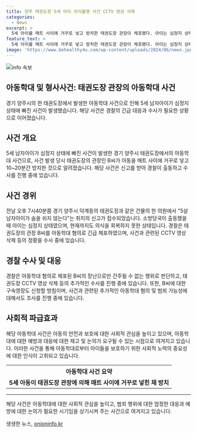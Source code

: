 ```yaml
---
title: 양주 태권도장 5세 아이 의식불명 사건 CCTV 영상 삭제
categories:
  - News
excerpt: >
  5세 아이를 매트 사이에 거꾸로 넣고 방치한 태권도장 관장이 체포됐다. 아이는 심정지 상태에 이르렀고, 관장은 CCTV 삭제 등 범행을 사실로 인정했다. 경찰은 추가 학대 가능성을 조사 중이며, 관장은 아동학대 중상해 혐의로 입건됐다. 이에 대한 구속영장 신청도 예정되어 있다. (150자)
feature_text: >
  5세 아이를 매트 사이에 거꾸로 넣고 방치한 태권도장 관장이 체포됐다. 아이는 심정지 상태에 이르렀고, 관장은 CCTV 삭제 등 범행을 사실로 인정했다. 경찰은 추가 학대 가능성을 조사 중이며, 관장은 아동학대 중상해 혐의로 입건됐다. 이에 대한 구속영장 신청도 예정되어 있다. (150자)
image: 'https://www.behealthy4u.com/wp-content/uploads/2024/06/news.jpg'
---
```


<p><img src="https://www.behealthy4u.com/wp-content/uploads/2024/06/news.jpg" alt="info 속보" /></p>

<h2 data-ke-size="size26">아동학대 및 형사사건: 태권도장 관장의 아동학대 사건</h2>

<p data-ke-size="size16">경기 양주시의 한 태권도장에서 발생한 아동학대 사건으로 인해 5세 남자아이가 심정지 상태에 빠진 사건이 발생했습니다. 해당 사건은 경찰의 긴급 대응과 수사가 필요한 상황으로 이어졌습니다.</p>

<h2 data-ke-size="size24">사건 개요</h2>

<p data-ke-size="size16">5세 남자아이가 심정지 상태에 빠진 사건이 발생한 경기 양주시 태권도장에서의 아동학대 사건으로, 사건 발생 당시 태권도장의 관장인 B씨가 아동을 매트 사이에 거꾸로 넣고 10~20분간 방치한 것으로 알려졌습니다. 해당 사건은 신고를 받아 경찰이 출동하고 수사를 진행 중에 있습니다.</p>

<h2 data-ke-size="size24">사건 경위</h2>

<p data-ke-size="size16">전날 오후 7시40분쯤 경기 양주시 덕계동의 태권도장과 같은 건물의 한 의원에서 "5살 남자아이가 숨을 쉬지 않는다"는 취지의 신고가 접수되었습니다. 소방당국이 출동했을 때 아이는 심정지 상태였으며, 현재까지도 의식을 회복하지 못한 상태입니다. 경찰은 태권도장의 관장 B씨를 아동학대 혐의로 긴급 체포하였으며, 사건과 관련된 CCTV 영상 삭제 등의 정황을 수사 중에 있습니다.</p>

<h2 data-ke-size="size24">경찰 수사 및 대응</h2>

<p data-ke-size="size16">경찰은 아동학대 혐의로 체포된 B씨의 장난으로만 간주될 수 없는 행위로 판단하고, 태권도장 CCTV 영상 삭제 등의 추가적인 수사를 진행 중에 있습니다. 또한, B씨에 대한 구속영장도 신청할 방침이며, 사건과 관련된 추가적인 아동학대 혐의 및 범죄 가능성에 대해서도 조사를 진행 중에 있습니다.</p>

<h2 data-ke-size="size24">사회적 파급효과</h2>

<p data-ke-size="size16">해당 아동학대 사건은 아동의 안전과 보호에 대한 사회적 관심을 높이고 있으며, 아동학대에 대한 예방과 대응에 대한 재고 및 논의가 요구될 수 있는 시점으로 여겨지고 있습니다. 이러한 사건을 통해 아동학대로부터 아이들을 보호하기 위한 사회적 노력의 중요성에 대한 인식이 고취되고 있습니다.</p>

<table>
    <tr>
        <th>아동학대 사건 요약</th>
    </tr>
    <tr>
        <td style="text-align: center; height: 17px;"><b>5세 아동이 태권도장 관장에 의해 매트 사이에 거꾸로 넣힌 채 방치</b></td>
    </tr>
</table>

<hr>

<p data-ke-size="size16">해당 사건은 아동학대에 대한 사회적 관심을 높이고, 범죄 행위에 대한 엄정한 대응과 예방에 대한 논의가 필요한 시기임을 상기시켜 주는 사건으로 여겨지고 있습니다.</p>
생생한 뉴스, <a href="https://onioninfo.kr" rel="dofollow">onioninfo.kr</a>


